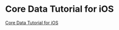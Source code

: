 # Core Data Tutorial for iOS

[Core Data Tutorial for iOS](https://developer.apple.com/library/ios/documentation/DataManagement/Conceptual/iPhoneCoreData01/Introduction/Introduction.html#//apple_ref/doc/uid/TP40008305)
